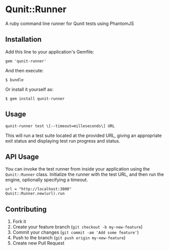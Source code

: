 # Qunit::Runner

A ruby command line runner for Qunit tests using PhantomJS

## Installation

Add this line to your application's Gemfile:

    gem 'qunit-runner'

And then execute:

    $ bundle

Or install it yourself as:

    $ gem install qunit-runner

## Usage

```
qunit-runner test \[--timeout=milleseconds\] URL
```

This will run a test suite located at the provided URL, giving an appropriate
exit status and displaying test run progress and status.

## API Usage

You can invoke the test runner from inside your application using the
`Qunit::Runner` class. Initialize the runner with the test URL, and then run the
engine, optionally specifying a timeout.

```
url = "http://localhost:3000"
Qunit::Runner.new(url).run
```

## Contributing

1. Fork it
2. Create your feature branch (`git checkout -b my-new-feature`)
3. Commit your changes (`git commit -am 'Add some feature'`)
4. Push to the branch (`git push origin my-new-feature`)
5. Create new Pull Request
